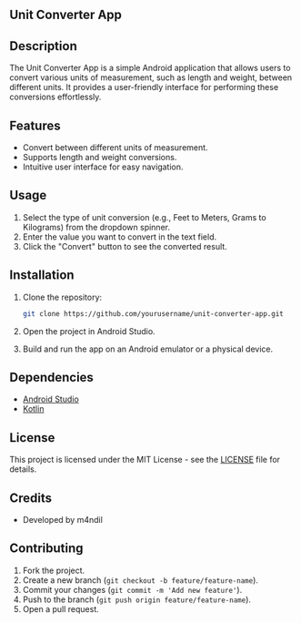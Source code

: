 

## Unit Converter App

## Description

The Unit Converter App is a simple Android application that allows users to convert various units of measurement, such as length and weight, between different units. It provides a user-friendly interface for performing these conversions effortlessly.

## Features

- Convert between different units of measurement.
- Supports length and weight conversions.
- Intuitive user interface for easy navigation.


## Usage

1. Select the type of unit conversion (e.g., Feet to Meters, Grams to Kilograms) from the dropdown spinner.
2. Enter the value you want to convert in the text field.
3. Click the "Convert" button to see the converted result.

## Installation

1. Clone the repository:

   ```bash
   git clone https://github.com/yourusername/unit-converter-app.git
   ```

2. Open the project in Android Studio.

3. Build and run the app on an Android emulator or a physical device.

## Dependencies

- [Android Studio](https://developer.android.com/studio)
- [Kotlin](https://kotlinlang.org/)

## License

This project is licensed under the MIT License - see the [LICENSE](LICENSE) file for details.

## Credits

- Developed by m4ndil

## Contributing

1. Fork the project.
2. Create a new branch (`git checkout -b feature/feature-name`).
3. Commit your changes (`git commit -m 'Add new feature'`).
4. Push to the branch (`git push origin feature/feature-name`).
5. Open a pull request.
